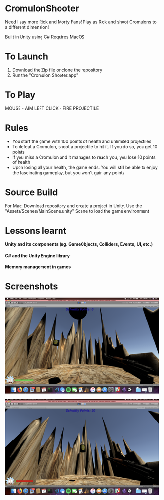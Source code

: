 # CromulonShooter

[image1]:./manual/pic1.png
[image2]: ./manual/pic2.png

Need I say more Rick and Morty Fans! Play as Rick and shoot Cromulons to a different dimension!

Built in Unity using C#
Requires MacOS

# To Launch

1) Download the Zip file or clone the repository
2) Run the "Cromulon Shooter.app"

# To Play

MOUSE - AIM
LEFT CLICK - FIRE PROJECTILE

# Rules

- You start the game with 100 points of health and unlimited projectiles
- To defeat a Cromulon, shoot a projectile to hit it. If you do so, you get 10 points
- If you miss a Cromulon and it manages to reach you, you lose 10 points of health
- Upon losing all your health, the game ends. You will still be able to enjoy the fascinating gameplay, but you won't gain any points

# Source Build

For Mac: Download repository and create a project in Unity. Use the "Assets/Scenes/MainScene.unity" Scene to load the game environment

# Lessons learnt

#### Unity and its components (eg. GameObjects, Colliders, Events, UI, etc.)
#### C# and the Unity Engine library
#### Memory management in games

# Screenshots

![image1]

![image2]
